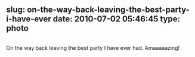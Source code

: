 slug: on-the-way-back-leaving-the-best-party-i-have-ever
date: 2010-07-02 05:46:45
type: photo
---

<img src="{{@asset.url swerner/tumblr/2010-07-02-on-the-way-back-leaving-the-best-party-i-have-ever-c2f9d7276e.jpeg}}" alt=""/>

On the way back leaving the best party I have ever had. Amaaaaazing!
